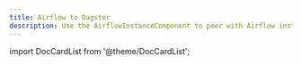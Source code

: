 ```yaml
---
title: Airflow to Dagster
description: Use the AirflowInstanceComponent to peer with Airflow instances, and easily migrate Airflow operators to Dagster code.
---
```


import DocCardList from '@theme/DocCardList';

<DocCardList />